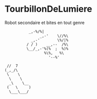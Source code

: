 # TourbillonDeLumiere
Robot secondaire et bites en tout genre

               _,-%/%|
                    _,-'    \//%\
                _,-'        \%/|%
              / / )    __,--  /%\
              \__/_,-'%(%  ;  %)%
                      %\%,   %\
                        '--%'      

     //  7
    (_,_/\
     \    \
      \    \
      _\    \__
     (   \     )
      \___\___/  
